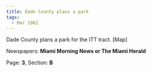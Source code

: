 ```yaml
---  
title: Dade County plans a park  
tags:  
  - Mar 1982  
---  
```

  
Dade County plans a park for the ITT tract. [Map]  
  
Newspapers: **Miami Morning News or The Miami Herald**  
  
Page: **3**, Section: **B** 
